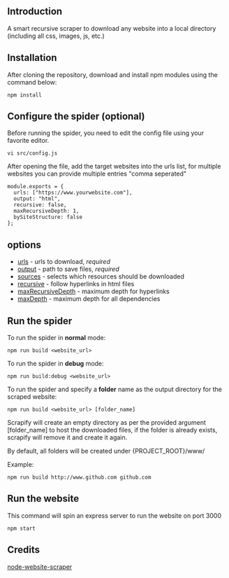 ## Introduction
A smart recursive scraper to download any website into a local directory (including all css, images, js, etc.)

## Installation 
After cloning the repository, download and install npm modules using the command below:
```
npm install
```

## Configure the spider (optional)
Before running the spider, you need to edit the config file using your favorite editor.
```
vi src/config.js
```
After opening the file, add the target websites into the urls list, for multiple websites you can provide multiple entries "comma seperated"
```
module.exports = {
  urls: ["https://www.yourwebsite.com"],
  output: "html",
  recursive: false,
  maxRecursiveDepth: 1,
  bySiteStructure: false
};
```

## options
* [urls](#urls) - urls to download, *required*
* [output](#output) - path to save files, *required*
* [sources](#sources) - selects which resources should be downloaded
* [recursive](#recursive) - follow hyperlinks in html files
* [maxRecursiveDepth](#maxrecursivedepth) - maximum depth for hyperlinks
* [maxDepth](#maxdepth) - maximum depth for all dependencies

## Run the spider 
To run the spider in **normal** mode:
```
npm run build <website_url> 
```

To run the spider in **debug** mode:
```
npm run build:debug <website_url> 
```

To run the spider and specify a **folder** name as the output directory for the scraped website:
```
npm run build <website_url> [folder_name]
```

Scrapify will create an empty directory as per the provided argument [folder_name] to host the downloaded files, if the folder is already exists, scrapify will remove it and create it again.

By default, all folders will be created under {PROJECT_ROOT}/www/

Example: 
```
npm run build http://www.github.com github.com
```

## Run the website 
This command will spin an express server to run the website on port 3000
```
npm start
```

## Credits
[node-website-scraper](https://github.com/website-scraper/node-website-scraper)
